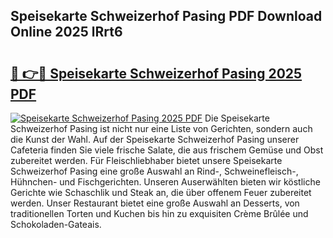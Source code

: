 ## Speisekarte Schweizerhof Pasing PDF Download Online 2025 lRrt6

# <h2><a href="http://gc5lz0y.nevu.top/?p=Speisekarte+Schweizerhof+Pasing">🔗 👉🔴 Speisekarte Schweizerhof Pasing 2025 PDF</a></h2>

[![Speisekarte Schweizerhof Pasing 2025 PDF](https://i.imgur.com/dBaPXMq.png)](http://gc5lz0y.nevu.top/?p=Speisekarte+Schweizerhof+Pasing)
Die Speisekarte Schweizerhof Pasing ist nicht nur eine Liste von Gerichten, sondern auch die Kunst der Wahl. Auf der Speisekarte Schweizerhof Pasing unserer Cafeteria finden Sie viele frische Salate, die aus frischem Gemüse und Obst zubereitet werden. Für Fleischliebhaber bietet unsere Speisekarte Schweizerhof Pasing eine große Auswahl an Rind-, Schweinefleisch-, Hühnchen- und Fischgerichten. Unseren Auserwählten bieten wir köstliche Gerichte wie Schaschlik und Steak an, die über offenem Feuer zubereitet werden. Unser Restaurant bietet eine große Auswahl an Desserts, von traditionellen Torten und Kuchen bis hin zu exquisiten Crème Brûlée und Schokoladen-Gateais.
